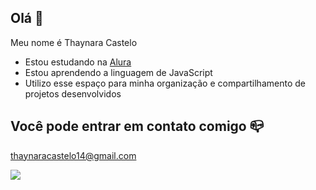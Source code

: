 ## Olá 🦋

Meu nome é Thaynara Castelo

- Estou estudando na [Alura](https://alura.com.br)
- Estou aprendendo a linguagem de JavaScript
- Utilizo esse espaço para minha organização e compartilhamento de projetos desenvolvidos

## Você pode entrar em contato comigo 📪

thaynaracastelo14@gmail.com

![](https://media1.tenor.com/m/KzQJQfTS6XUAAAAC/winnie-the-pooh-kiss.gif)
